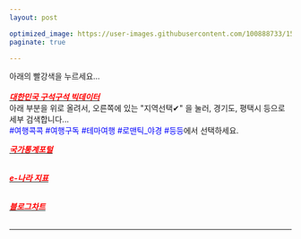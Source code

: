 ```yaml
---
layout: post

optimized_image: https://user-images.githubusercontent.com/100888733/156873478-acffbd58-d65d-48c3-a931-62a35da5cfe5.jpg
paginate: true

---
```

아래의 빨강색을 누르세요...<br> <br>
[<span style="color:red">***대한민국 구석구석 빅데이터***</span>](https://korean.visitkorea.or.kr/main/main.do#home)<br>
아래 부분을 위로 올려서, 오른쪽에 있는 "지역선택✔" 을 눌러, 경기도, 평택시 등으로 세부 검색합니다...<br>
<span style="color:blue">#여행콕콕 #여행구독 #테마여행 #로맨틱_야경 #등등</span>에서 선택하세요. <br> 

[<span style="color:red">***국가통계포털***</span>](https://kosis.kr/index/index.do) <br> <br>

[<span style="color:red">***e-나라 지표***</span>](https://www.index.go.kr/potal/idx/keyBord.do) <br> <br>

[<span style="color:red">***블로그차트***</span>](https://www.blogchart.co.kr/chart/theme) <br> <br>
   
---






